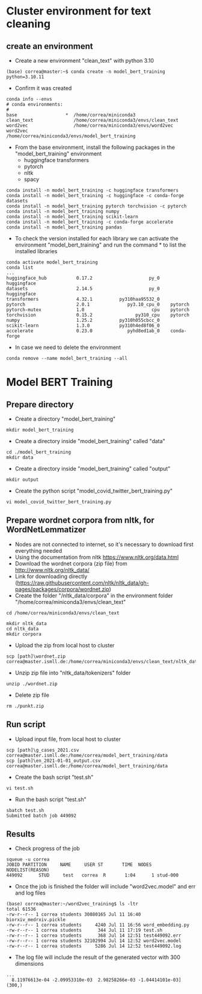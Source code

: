 # Cluster environment for text cleaning

## create an environment
* Create a new environment "clean_text" with python 3.10
```
(base) correa@master:~$ conda create -n model_bert_training python=3.10.11
```
* Confirm it was created
```
conda info --envs
# conda environments:
#
base                  *  /home/correa/miniconda3
clean_text               /home/correa/miniconda3/envs/clean_text
word2vec                 /home/correa/miniconda3/envs/word2vec
word2vec                 /home/correa/miniconda3/envs/model_bert_training
```
* From the base environment, install the following packages in the "model_bert_training" environment
  * huggingface transformers
  * pytorch
  * nltk
  * spacy
```
conda install -n model_bert_training -c huggingface transformers
conda install -n model_bert_training -c huggingface -c conda-forge datasets
conda install -n model_bert_training pytorch torchvision -c pytorch
conda install -n model_bert_training numpy
conda install -n model_bert_training scikit-learn
conda install -n model_bert_training -c conda-forge accelerate
conda install -n model_bert_training pandas
```
* To check the version installed for each library we can activate the environment "model_bert_training" and run the command * to list the installed libraries
```
conda activate model_bert_training
conda list
...
huggingface_hub           0.17.2                     py_0    huggingface
datasets                  2.14.5                     py_0    huggingface
transformers              4.32.1          py310haa95532_0
pytorch                   2.0.1              py3.10_cpu_0    pytorch
pytorch-mutex             1.0                         cpu    pytorch
torchvision               0.15.2                py310_cpu    pytorch
numpy                     1.25.2          py310h055cbcc_0
scikit-learn              1.3.0           py310h4ed8f06_0
accelerate                0.23.0             pyhd8ed1ab_0    conda-forge
```
* In case we need to delete the environment
```
conda remove --name model_bert_training --all
```
# Model BERT Training
## Prepare directory
* Create a directory "model_bert_training"
```
mkdir model_bert_training
```
* Create a directory inside "model_bert_training" called "data"
```
cd ./model_bert_training
mkdir data
```
* Create a directory inside "model_bert_training" called "output"
```
mkdir output
```
* Create the python script "model_covid_twitter_bert_training.py"
```
vi model_covid_twitter_bert_training.py
```

## Prepare wordnet corpora from nltk, for WordNetLemmatizer
* Nodes are not connected to internet, so it's necessary to download first everything needed
* Using the documentation from nltk https://www.nltk.org/data.html
* Download the wordnet corpora (zip file) from http://www.nltk.org/nltk_data/ 
* Link for downloading directly (https://raw.githubusercontent.com/nltk/nltk_data/gh-pages/packages/corpora/wordnet.zip)
* Create the folder "/nltk_data/corpora" in the environment folder "/home/correa/miniconda3/envs/clean_text"
```
cd /home/correa/miniconda3/envs/clean_text

mkdir nltk_data
cd nltk_data
mkdir corpora
```
* Upload the zip from local host to cluster
```
scp [path]\wordnet.zip correa@master.ismll.de:/home/correa/miniconda3/envs/clean_text/nltk_data
```
* Unzip zip file into "nltk_data/tokenizers" folder
```
unzip ./wordnet.zip
```
* Delete zip file
```
rm ./punkt.zip
```
## Run script
* Upload input file, from local host to cluster
```
scp [path]\g_cases_2021.csv correa@master.ismll.de:/home/correa/model_bert_training/data
scp [path]\en_2021-01-01_output.csv correa@master.ismll.de:/home/correa/model_bert_training/data
```
* Create the bash script "test.sh"
```
vi test.sh
```
* Run the bash script "test.sh"
```
sbatch test.sh
Submitted batch job 449092
```
## Results
* Check progress of the job
```
squeue -u correa
JOBID PARTITION     NAME     USER ST       TIME  NODES NODELIST(REASON)
449092      STUD     test   correa  R       1:04      1 stud-000
```
* Once the job is finished the folder will include "word2vec.model" and err and log files
```
(base) correa@master:~/word2vec_training$ ls -ltr
total 61536
-rw-r--r-- 1 correa students 30880165 Jul 11 16:40 biorxiv_medrxiv.pickle
-rw-r--r-- 1 correa students     4240 Jul 11 16:56 word_embedding.py
-rw-r--r-- 1 correa students      344 Jul 11 17:19 test.sh
-rw-r--r-- 1 correa students      368 Jul 14 12:51 test449092.err
-rw-r--r-- 1 correa students 32102994 Jul 14 12:52 word2vec.model
-rw-r--r-- 1 correa students     5286 Jul 14 12:52 test449092.log
```
* The log file will include the result of the generated vector with 300 dimensions
```
...
  8.11976613e-04 -2.09953310e-03  2.98258266e-03 -1.04414101e-03]
(300,)
```